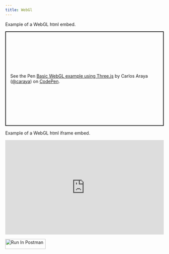 ```yaml
---
title: WebGl
---
```


Example of a WebGL html embed.

<p class="codepen" data-height="300" data-default-tab="html,result" data-slug-hash="nXoXGd" data-user="caraya" style="height: 300px; box-sizing: border-box; display: flex; align-items: center; justify-content: center; border: 2px solid; margin: 1em 0; padding: 1em;">
  <span>See the Pen <a href="https://codepen.io/caraya/pen/nXoXGd">
  Basic WebGL example using Three.js</a> by Carlos Araya (<a href="https://codepen.io/caraya">@caraya</a>)
  on <a href="https://codepen.io">CodePen</a>.</span>
</p>
<script async src="https://cpwebassets.codepen.io/assets/embed/ei.js"></script>

Example of a WebGL html iframe embed.

<iframe height="300" style="width: 100%;" scrolling="no" title="Basic WebGL example using Three.js" src="https://codepen.io/caraya/embed/nXoXGd?default-tab=js%2Cresult" frameborder="no" loading="lazy" allowtransparency="true" allowfullscreen="true">
  See the Pen <a href="https://codepen.io/caraya/pen/nXoXGd">
  Basic WebGL example using Three.js</a> by Carlos Araya (<a href="https://codepen.io/caraya">@caraya</a>)
  on <a href="https://codepen.io">CodePen</a>.
</iframe>

[<img src="https://run.pstmn.io/button.svg" alt="Run In Postman" style="width: 128px; height: 32px;"/>](https://god.gw.postman.com/run-collection/:collection_id)
